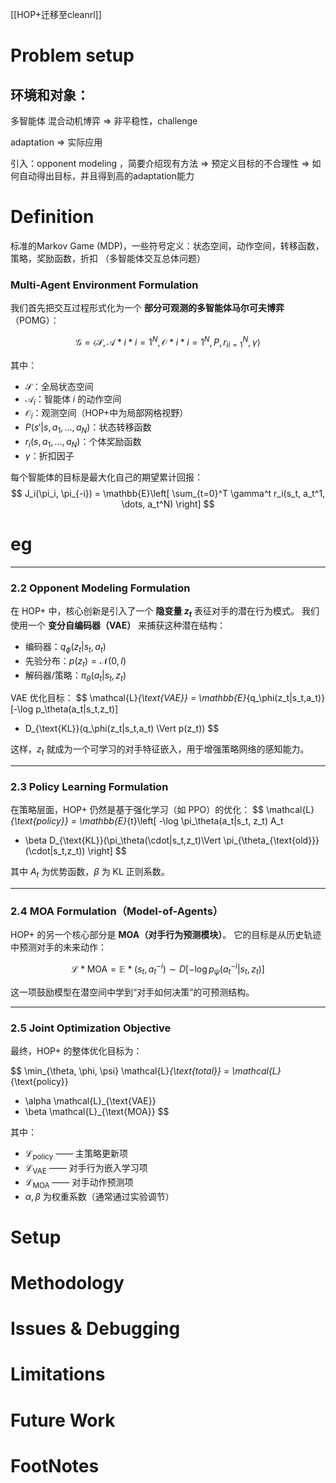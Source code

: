 [[HOP+迁移至cleanrl]]


# Problem setup

## 环境和对象：
多智能体 混合动机博弈   $\Longrightarrow$ 非平稳性，challenge

adaptation $\Longrightarrow$ 实际应用

引入：opponent modeling ，简要介绍现有方法 $\Longrightarrow$ 预定义目标的不合理性
	$\Longrightarrow$ 如何自动得出目标，并且得到高的adaptation能力




# Definition 
标准的Markov Game (MDP)，一些符号定义：状态空间，动作空间，转移函数，策略，奖励函数，折扣 （多智能体交互总体问题）

###  Multi-Agent Environment Formulation

我们首先把交互过程形式化为一个 **部分可观测的多智能体马尔可夫博弈**（POMG）：

$$
\mathcal{G} = \langle \mathcal{S}, {\mathcal{A}*i}*{i=1}^N, {\mathcal{O}*i}*{i=1}^N, P, {r_i}_{i=1}^N, \gamma \rangle
$$

其中：

* $\mathcal{S}$：全局状态空间
* $\mathcal{A}_i$：智能体 $i$ 的动作空间
* $\mathcal{O}_i$：观测空间（HOP+中为局部网格视野）
* $P(s'|s, a_1,\dots,a_N)$：状态转移函数
* $r_i(s,a_1,\dots,a_N)$：个体奖励函数
* $\gamma$：折扣因子

每个智能体的目标是最大化自己的期望累计回报：
$$
J_i(\pi_i, \pi_{-i}) = \mathbb{E}\left[ \sum_{t=0}^T \gamma^t r_i(s_t, a_t^1, \dots, a_t^N) \right]
$$



# eg


---

### **2.2 Opponent Modeling Formulation**

在 HOP+ 中，核心创新是引入了一个 **隐变量 $z_t$** 表征对手的潜在行为模式。
我们使用一个 **变分自编码器（VAE）** 来捕获这种潜在结构：

* 编码器：$q_\phi(z_t|s_t, a_t)$
* 先验分布：$p(z_t) = \mathcal{N}(0,I)$
* 解码器/策略：$\pi_\theta(a_t|s_t, z_t)$

VAE 优化目标：
$$
\mathcal{L}*{\text{VAE}} =
\mathbb{E}*{q_\phi(z_t|s_t,a_t)}[-\log p_\theta(a_t|s_t,z_t)]

* D_{\text{KL}}(q_\phi(z_t|s_t,a_t) \Vert p(z_t))
  $$

这样，$z_t$ 就成为一个可学习的对手特征嵌入，用于增强策略网络的感知能力。

---

### **2.3 Policy Learning Formulation**

在策略层面，HOP+ 仍然是基于强化学习（如 PPO）的优化：
$$
\mathcal{L}*{\text{policy}} =
\mathbb{E}*{t}\left[
-\log \pi_\theta(a_t|s_t, z_t) A_t

* \beta D_{\text{KL}}(\pi_\theta(\cdot|s_t,z_t)\Vert \pi_{\theta_{\text{old}}}(\cdot|s_t,z_t))
  \right]
  $$

其中 $A_t$ 为优势函数，$\beta$ 为 KL 正则系数。

---

### **2.4 MOA Formulation（Model-of-Agents）**

HOP+ 的另一个核心部分是 **MOA（对手行为预测模块）**。
它的目标是从历史轨迹中预测对手的未来动作：

$$
\mathcal{L}*{\text{MOA}} =
\mathbb{E}*{(s_t, a_t^{-i})\sim D}
\left[-\log p_\psi(a_t^{-i}|s_t, z_t)\right]
$$

这一项鼓励模型在潜空间中学到“对手如何决策”的可预测结构。

---

### **2.5 Joint Optimization Objective**

最终，HOP+ 的整体优化目标为：

$$
\min_{\theta, \phi, \psi}
\mathcal{L}*{\text{total}} =
\mathcal{L}*{\text{policy}}

* \alpha \mathcal{L}_{\text{VAE}}
* \beta \mathcal{L}_{\text{MOA}}
  $$

其中：

* $\mathcal{L}_{\text{policy}}$ —— 主策略更新项
* $\mathcal{L}_{\text{VAE}}$ —— 对手行为嵌入学习项
* $\mathcal{L}_{\text{MOA}}$ —— 对手动作预测项
* $\alpha, \beta$ 为权重系数（通常通过实验调节）



# Setup






# Methodology
# Issues & Debugging









# Limitations
# Future Work
# FootNotes